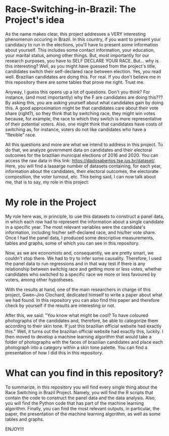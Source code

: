 # Race-Switching-in-Brazil: The Project's idea

As the name makes clear, this project addresses a VERY interesting phenomenon occuring in Brazil. In this country, if you want to present your candidacy to run in the elections, you'll have to present some information about yourself. This includes some contact information, your education, your marital status, among other things. But, most importantly for our research purposes, you have to SELF DECLARE YOUR RACE. But... why is this interesting? Well, as you might have guessed from the project's title, candidates switch their self-declared race between election. Yes, you read well. Brazilian candidates are doing this. For real. If you don't believe me in this repository there are some tables that prove me right. Trust me.

Anyway, I guess this opens up a lot of questions. Don't you think? For instance, (and most importantly) why the F are candidates are doing this??? By asking this, you are asking yourself about what candidates gain by doing this. A good approximation might be that candidates care about their vote share (right?), so they think that by switching race, they might win votes because, for example, the race to which they switch is more representative of their potential voters. Also, one might think that candidates have costs of switching as, for instance, voters do not like candidates who have a "flexible" race.

All this questions and more are what we intend to address in this project. To do that, we analyze government data on candidates and their electoral outcomes for the brazilian municipal elections of 2016 and 2020. You can access the raw data in this link: https://dadosabertos.tse.jus.br/dataset/. Here, you will find a laaaarge number of datasets containing, for each year, information about the candidates, their electoral outcomes, the electorate composition, the voter turnout, etc. This being said, I can now talk about me, that is to say, my role in this project:

# My role in the Project

My role here was, in principle, to use this datasets to construct a panel data, in which each row had to represent the information about a single candidate in a specific year. The most relevant variables were the candidate's information, including his/her self-declared race, and his/her vote share. Once I had the panel data, I produced some descriptive measurements, tables and graphs, some of which you can see in this repository.

Now, as we are economists and, consequently, we are pretty smart, we couldn't stop there. We had to try to infer some causality. Therefore, I used the panel data to run regressions and in that way test if there is any relationship between switchig race and getting more or less votes, whether candidates who switched to a specific race we more or less favoured by voters, among other hypotheses. 

With the results at hand, one of the main researchers in charge of this project, Gwen-Jiro Clochard, dedicated himself to write a paper about what we had found. In this repository you can also find this paper and therefore check by yourself if the results are interesting or not. 

After this, we said: "You know what might be cool? To have coloured photographs of the candidates and, therefore, be able to categorize them according to their skin tone. If just this brazilian official website had exactly this." Well, it turns out the brazilian official website had exactly this, luckily. I then moved to develop a machine learning algorithm that would take a folder of photographs with the faces of brazilian candidates and place each photograph into a category within a skin tone palette. You can find a presentation of how I did this in this repository.

# What can you find in this repository?

To summarize, in this repository you will find every single thing about the Race Switching in Brazil Project. Namely, you will find the R scripts that contain the code to construct the panel data and the data analysis. Also, you will find the Python code that has part of the machine learning algorithm. Finally, you can find the most relevant outputs, in particular, the paper, the presentation of the machine learning algorithm, as well as some tables and graphs.

ENJOY!!!
